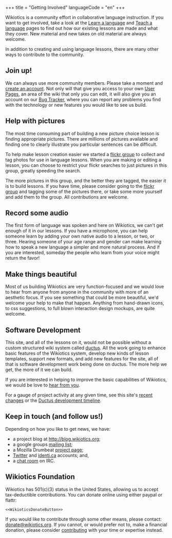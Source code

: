 +++
title = "Getting Involved"
languageCode = "en"
+++

Wikiotics is a community effort in collaborative language instruction.
If you want to get involved, take a look at the [Learn a
language](/en/Take_a_lesson) and [Teach a language](/en/Make_a_lesson)
pages to find out how our existing lessons are made and what they cover.
New material and new takes on old material are always welcome.

In addition to creating and using language lessons, there are many other
ways to contribute to the community.

## Join up\!

We can always use more community members. Please take a moment and
[create an account](/special/create_account). Not only will that give
you access to your own [User Pages](/en/User_Pages), an area of the wiki
that only you can edit, it will also give you an account on our [Bug
Tracker](http://code.ductus.us/), where you can report any problems you
find with the technology or new features you would like to see us build.

## Help with pictures

The most time consuming part of building a new picture choice lesson is
finding appropriate pictures. There are millions of pictures available
and finding one to clearly illustrate you particular sentences can be
difficult.

To help make lesson creation easier we started a [flickr
group](http://www.flickr.com/groups/wikiotics/) to collect and tag
photos for use in language lessons. When you are making or editing a
lesson, you can choose to restrict your flickr searches to just pictures
in this group, greatly speeding the search.

The more pictures in this group, and the better they are tagged, the
easier it is to build lessons. If you have time, please consider going
to the [flickr group](http://www.flickr.com/groups/wikiotics/) and
tagging some of the pictures there, or take some more yourself and add
them to the group. All contributions are welcome.

## Record some audio

The first form of language was spoken and here on Wikiotics, we can't
get enough of it in our lessons. If you have a microphone, you can help
someone learn by adding your own native audio to a lesson, or two, or
three. Hearing someone of your age range and gender can make learning
how to speak a new language a simpler and more natural process. And if
you are interested, someday the people who learn from your voice might
return the favor\!

## Make things beautiful

Most of us building Wikiotics are very function-focused and we would
love to hear from anyone from anyone in the community with more of an
aesthetic focus. If you see something that could be more beautiful, we'd
welcome your help to make that happen. Anything from hand-drawn icons,
to css suggestions, to full blown interaction design mockups, are quite
welcome.

## Software Development

This site, and all of the lessons on it, would not be possible without a
custom structured wiki system called [ductus](http://ductus.us/). All
the work going to enhance basic features of the Wikiotics system,
develop new kinds of lesson templates, support new formats, and add new
features for the site, all of that is software development work being
done on ductus. The more help we get, the more of it we can build.

If you are interested in helping to improve the basic capabilities of
Wikiotics, we would be love to [hear from you](/en/contact).

For a gauge of project activity at any given time, see this site's
[recent changes](/special/recent_changes) or the [Ductus development
timeline](http://code.ductus.us/timeline).

## Keep in touch (and follow us\!)

Depending on how you like to get news, we have:

  - a project blog at <http://blog.wikiotics.org>;
  - a google groups [mailing
    list](http://groups.google.com/group/wikiotics);
  - a Mozilla Drumbeat [project
    page](https://www.drumbeat.org/en-US/projects/wikiotics-tools-and-materials-for-collaborative-la/);
  - [Twitter](http://twitter.com/wikiotics) and
    [identi.ca](http://identi.ca/wikiotics) accounts; and,
  - a [chat room](http://webchat.freenode.net/?channels=wikiotics) on
    IRC.

## Wikiotics Foundation

Wikiotics has 501(c)(3) status in the United States, allowing us to
accept tax-deductible contributions. You can donate online using either
paypal or flattr:

`<<WikioticsDonateButton>>`

If you would like to contribute through some other means, please
contact: donate@wikiotics.org. If you cannot, or would prefer not to,
make a financial donation, please consider
[contributing](/en/Contribute) with your time or expertise instead.
